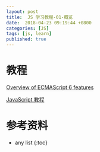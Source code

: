 ```yaml
---
layout: post
title:  JS 学习教程-01-概览
date:  2018-04-23 09:19:44 +0800
categories: [JS]
tags: [js, learn]
published: true
---
```


# 教程

[Overview of ECMAScript 6 features](https://github.com/lukehoban/es6features)

[JavaScript 教程](https://wangdoc.com/javascript)

# 参考资料


* any list
{:toc}